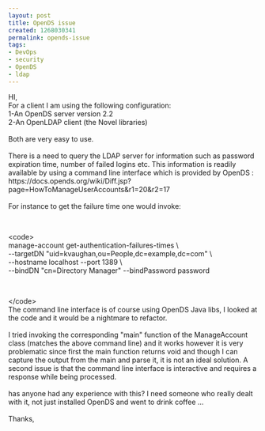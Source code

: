```yaml
---
layout: post
title: OpenDS issue
created: 1268030341
permalink: opends-issue
tags:
- DevOps
- security
- OpenDS
- ldap
---
```

<p>HI,<br />
For a client I am using the following configuration:<br />
1-An OpenDS server version 2.2<br />
2-An OpenLDAP client (the Novel libraries)<br />
<br />
Both are very easy to use.<br />
<br />
There is a need to query the LDAP server for information such as password expiration time, number of failed logins etc. This information is readily available by using a command line interface which is provided by OpenDS : https://docs.opends.org/wiki/Diff.jsp?page=HowToManageUserAccounts&amp;r1=20&amp;r2=17<br />
<br />
For instance to get the failure time one would invoke:</p>
<p>&nbsp;</p>
<p>&lt;code&gt;<br />
manage-account get-authentication-failures-times \<br />
--targetDN &quot;uid=kvaughan,ou=People,dc=example,dc=com&quot; \<br />
--hostname localhost --port 1389 \<br />
--bindDN &quot;cn=Directory Manager&quot; --bindPassword password</p>
<p>&nbsp;</p>
<p>&lt;/code&gt;<br />
The command line interface is of course using OpenDS Java libs, I looked at the code and it would be a nightmare to refactor. <br />
<br />
I tried invoking the corresponding &quot;main&quot; function of the ManageAccount class (matches the above command line) and it works however it is very problematic since first the main function returns void and though I can capture the output from the main and parse it, it is not an ideal solution. A second issue is that the command line interface is interactive and requires a response while being processed. <br />
<br />
has anyone had any experience with this? I need someone who really dealt with it, not just installed OpenDS and went to drink coffee ... <br />
<br />
Thanks, <br />
<br />
&nbsp;</p>
